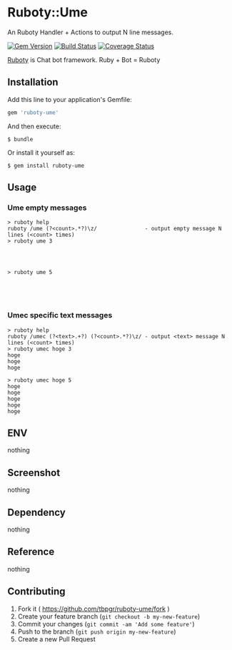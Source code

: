 # Ruboty::Ume

An Ruboty Handler + Actions to output N line messages.

[![Gem Version](https://badge.fury.io/rb/ruboty-ume.svg)](http://badge.fury.io/rb/ruboty-ume)
[![Build Status](https://travis-ci.org/tbpgr/ruboty-ume.png?branch=master)](https://travis-ci.org/tbpgr/ruboty-ume)
[![Coverage Status](https://coveralls.io/repos/tbpgr/ruboty-ume/badge.png)](https://coveralls.io/r/tbpgr/ruboty-ume)

[Ruboty](https://github.com/r7kamura/ruboty) is Chat bot framework. Ruby + Bot = Ruboty

## Installation

Add this line to your application's Gemfile:

```ruby
gem 'ruboty-ume'
```

And then execute:

    $ bundle

Or install it yourself as:

    $ gem install ruboty-ume

## Usage
### Ume empty messages

~~~
> ruboty help
ruboty /ume (?<count>.*?)\z/               - output empty message N lines (<count> times)
> ruboty ume 3




> ruboty ume 5





~~~

### Umec specific text messages

~~~
> ruboty help
ruboty /umec (?<text>.+?) (?<count>.*?)\z/ - output <text> message N lines (<count> times)
> ruboty umec hoge 3
hoge
hoge
hoge

> ruboty umec hoge 5
hoge
hoge
hoge
hoge
hoge

~~~

## ENV
nothing

## Screenshot
nothing

## Dependency
nothing

## Reference
nothing

## Contributing

1. Fork it ( https://github.com/tbpgr/ruboty-ume/fork )
2. Create your feature branch (`git checkout -b my-new-feature`)
3. Commit your changes (`git commit -am 'Add some feature'`)
4. Push to the branch (`git push origin my-new-feature`)
5. Create a new Pull Request
